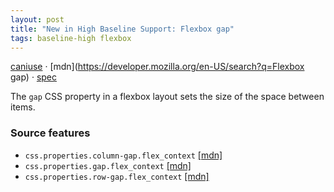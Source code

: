 ```yaml
---
layout: post
title: "New in High Baseline Support: Flexbox gap"
tags: baseline-high flexbox
---
```


[caniuse](https://caniuse.com/?search=flexbox-gap) · [mdn](https://developer.mozilla.org/en-US/search?q=Flexbox gap) · [spec](https://drafts.csswg.org/css-align-3/#gaps)

The `gap` CSS property in a flexbox layout sets the size of the space between items.

### Source features

- ``css.properties.column-gap.flex_context`` [[mdn]](https://developer.mozilla.org/en-US/search?q=css.properties.column-gap.flex_context)
- ``css.properties.gap.flex_context`` [[mdn]](https://developer.mozilla.org/en-US/search?q=css.properties.gap.flex_context)
- ``css.properties.row-gap.flex_context`` [[mdn]](https://developer.mozilla.org/en-US/search?q=css.properties.row-gap.flex_context)
